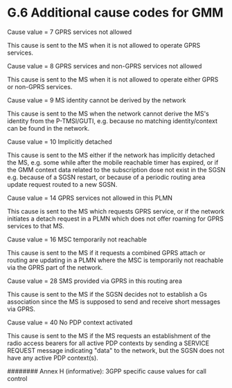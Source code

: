 
G.6 Additional cause codes for GMM
==================================

Cause value = 7 GPRS services not allowed

This cause is sent to the MS when it is not allowed to operate GPRS
services.

Cause value = 8 GPRS services and non-GPRS services not allowed

This cause is sent to the MS when it is not allowed to operate either
GPRS or non-GPRS services.

Cause value = 9 MS identity cannot be derived by the network

This cause is sent to the MS when the network cannot derive the MS\'s
identity from the P-TMSI/GUTI, e.g. because no matching identity/context
can be found in the network.

Cause value = 10 Implicitly detached

This cause is sent to the MS either if the network has implicitly
detached the MS, e.g. some while after the mobile reachable timer has
expired, or if the GMM context data related to the subscription dose not
exist in the SGSN e.g. because of a SGSN restart, or because of a
periodic routing area update request routed to a new SGSN.

Cause value = 14 GPRS services not allowed in this PLMN

This cause is sent to the MS which requests GPRS service, or if the
network initiates a detach request in a PLMN which does not offer
roaming for GPRS services to that MS.

Cause value = 16 MSC temporarily not reachable

This cause is sent to the MS if it requests a combined GPRS attach or
routing are updating in a PLMN where the MSC is temporarily not
reachable via the GPRS part of the network.

Cause value = 28 SMS provided via GPRS in this routing area

This cause is sent to the MS if the SGSN decides not to establish a Gs
association since the MS is supposed to send and receive short messages
via GPRS.

Cause value = 40 No PDP context activated

This cause is sent to the MS if the MS requests an establishment of the
radio access bearers for all active PDP contexts by sending a SERVICE
REQUEST message indicating \"data\" to the network, but the SGSN does
not have any active PDP context(s).

########  Annex H (informative): 3GPP specific cause values for call control
